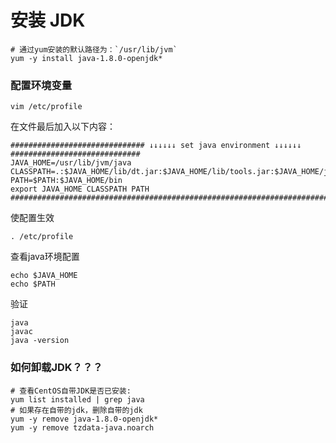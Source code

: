 # 安装 JDK

```shell
# 通过yum安装的默认路径为：`/usr/lib/jvm`
yum -y install java-1.8.0-openjdk*
```

### 配置环境变量

```shell
vim /etc/profile
```

在文件最后加入以下内容：

```shell
############################## ↓↓↓↓↓↓ set java environment ↓↓↓↓↓↓ #############################
JAVA_HOME=/usr/lib/jvm/java
CLASSPATH=.:$JAVA_HOME/lib/dt.jar:$JAVA_HOME/lib/tools.jar:$JAVA_HOME/jre/lib/rt.jar
PATH=$PATH:$JAVA_HOME/bin
export JAVA_HOME CLASSPATH PATH
###############################################################################################
```

使配置生效

```shell
. /etc/profile
```

查看java环境配置

```shell
echo $JAVA_HOME
echo $PATH
```

验证

```shell
java
javac
java -version
```

### 如何卸载JDK？？？

```shell
# 查看CentOS自带JDK是否已安装:
yum list installed | grep java
# 如果存在自带的jdk，删除自带的jdk
yum -y remove java-1.8.0-openjdk*
yum -y remove tzdata-java.noarch
```

